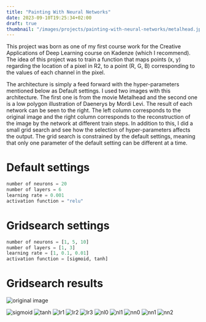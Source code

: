 ```yaml
---
title: "Painting With Neural Networks"
date: 2023-09-10T19:25:34+02:00
draft: true
thumbnail: "/images/projects/painting-with-neural-networks/metalhead.jpg"
---
```


This project was born as one of my first course work for the  Creative Applications of Deep Learning  course on Kadenze (which I recommend). The idea of this project was to train a function that maps points (x, y) regarding the location of a pixel in R2, to a point (R, G, B) corresponding to the values of each channel in the pixel.
<!--more-->
 

The architecture is simply a feed forward with the hyper-parameters mentioned below as Default settings. I used two images  with this architecture. The first one is from the movie Metalhead and the second one is a low polygon illustration of Daenerys by Mordi Levi. The result of each network can be seen to the right. The left column corresponds to the original image and the right column corresponds to the reconstruction of the image by the network at different train steps. In addition to this, I did a small grid search and see how the selection of hyper-parameters affects the output. The grid search is constrained by the default settings, meaning that only one parameter of the default setting can be different at a time.

 

# Default settings
```python
number of neurons = 20
number of layers = 6
learning rate = 0.001
activation function = "relu"
```

# Gridsearch settings
```python
number of neurons = [1, 5, 10]
number of layers = [1, 3]
learning rate = [1, 0.1, 0.01]
activation function = [sigmoid, tanh]
```

# Gridsearch results

![original image](/images/projects/painting-with-neural-networks/metalhead.jpg)

![sigmoid](/images/projects/painting-with-neural-networks/metalhead-act-0.gif)
![tanh](/images/projects/painting-with-neural-networks/metalhead-act-1.gif)
![lr1](/images/projects/painting-with-neural-networks/metalhead-lR-0.gif)
![lr2](/images/projects/painting-with-neural-networks/metalhead-lR-1.gif)
![lr3](/images/projects/painting-with-neural-networks/metalhead-lR-2.gif)
![nl0](/images/projects/painting-with-neural-networks/metalhead-nL-0.gif)
![nl1](/images/projects/painting-with-neural-networks/metalhead-nL-1.gif)
![nn0](/images/projects/painting-with-neural-networks/metalhead-nN-0.gif)
![nn1](/images/projects/painting-with-neural-networks/metalhead-nN-1.gif)
![nn2](/images/projects/painting-with-neural-networks/metalhead-nN-2.gif)
